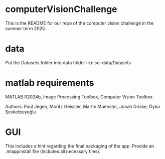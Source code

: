 # computerVisionChallenge

This is the README for our repo of the computer vision challenge in the summer term 2025. 

# data
Put the Datasets folder into data folder like so: data/Datasets

# matlab requirements
MATLAB R2024b, Image Processing Toolbox, Computer Vision Toolbox

Authors: Paul Jegen, Moritz Geissler, Martin Muenster, Jonah Driske, Öykü Şevketbeyoğlu

# GUI
This includes a hint regarding the final packaging of the app. Provide an .mlappinstall file (includes all necessary files). 
